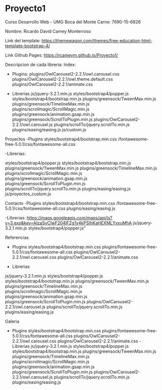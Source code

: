 # Proyecto1
Curso Desarrollo Web - UMG Boca del Monte
Carne:
7690-15-6826 

Nombre:
Ricardo David Camey Monterroso

Link del template:
https://themewagon.com/themes/free-education-html-template-bootstrap-4/

Link Github Pages:
https://rcameym.github.io/Proyecto1/


Descripcion de cada libreria:
Index: 
- Plugins:
plugins/OwlCarousel2-2.2.1/owl.carousel.css
plugins/OwlCarousel2-2.2.1/owl.theme.default.css
plugins/OwlCarousel2-2.2.1/animate.css

- Librerias
js/jquery-3.2.1.min.js
styles/bootstrap4/popper.js
styles/bootstrap4/bootstrap.min.js
plugins/greensock/TweenMax.min.js
plugins/greensock/TimelineMax.min.js
plugins/scrollmagic/ScrollMagic.min.js
plugins/greensock/animation.gsap.min.js
plugins/greensock/ScrollToPlugin.min.js
plugins/OwlCarousel2-2.2.1/owl.carousel.js
plugins/scrollTo/jquery.scrollTo.min.js
plugins/easing/easing.js
js/custom.js


Proyectos
-Plugins
styles/bootstrap4/bootstrap.min.css
/fontawesome-free-5.0.1/css/fontawesome-all.css

-Librerias: 

styles/bootstrap4/popper.js
styles/bootstrap4/bootstrap.min.js
plugins/greensock/TweenMax.min.js
plugins/greensock/TimelineMax.min.js
plugins/scrollmagic/ScrollMagic.min.js
plugins/greensock/animation.gsap.min.js
plugins/greensock/ScrollToPlugin.min.js
plugins/scrollTo/jquery.scrollTo.min.js
plugins/easing/easing.js
js/proyectos_custom.js


Contacto
-Plugins
styles/bootstrap4/bootstrap.min.css
/fontawesome-free-5.0.1/css/fontawesome-all.css
plugins/easing/easing.js

-Librerias: 
https://maps.googleapis.com/maps/api/js?v=3.exp&key=AIzaSyCIwF204lFZg1y4kPSIhKaHEXMLYxxuMhA
js/jquery-3.2.1.min.js
styles/bootstrap4/popper.js"


Referencias
- Plugins 
styles/bootstrap4/bootstrap.min.css
plugins/fontawesome-free-5.0.1/css/fontawesome-all.css
plugins/OwlCarousel2-2.2.1/owl.carousel.css
plugins/OwlCarousel2-2.2.1/animate.css

- Librerias

js/jquery-3.2.1.min.js
styles/bootstrap4/popper.js
styles/bootstrap4/bootstrap.min.js
plugins/greensock/TweenMax.min.js
plugins/greensock/TimelineMax.min.js
plugins/scrollmagic/ScrollMagic.min.js
plugins/greensock/animation.gsap.min.js
plugins/greensock/ScrollToPlugin.min.js
plugins/OwlCarousel2-2.2.1/owl.carousel.js
plugins/scrollTo/jquery.scrollTo.min.js
plugins/easing/easing.js

Galeria
- Plugins 
styles/bootstrap4/bootstrap.min.css
plugins/fontawesome-free-5.0.1/css/fontawesome-all.css
plugins/OwlCarousel2-2.2.1/owl.carousel.css
plugins/OwlCarousel2-2.2.1/animate.css
-Librerias 
js/jquery-3.2.1.min.js
styles/bootstrap4/popper.js
styles/bootstrap4/bootstrap.min.js
plugins/greensock/TweenMax.min.js
plugins/greensock/TimelineMax.min.js
plugins/scrollmagic/ScrollMagic.min.js
plugins/greensock/animation.gsap.min.js
plugins/greensock/ScrollToPlugin.min.js
plugins/OwlCarousel2-2.2.1/owl.carousel.js
plugins/scrollTo/jquery.scrollTo.min.js
plugins/easing/easing.js




